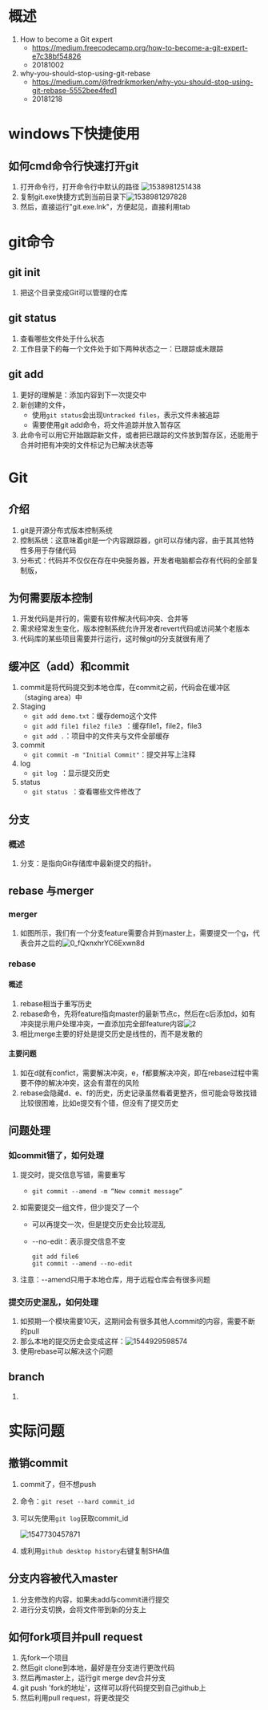 # 概述

1. How to become a Git expert
   - https://medium.freecodecamp.org/how-to-become-a-git-expert-e7c38bf54826
   - 20181002
2. why-you-should-stop-using-git-rebase
   - https://medium.com/@fredrikmorken/why-you-should-stop-using-git-rebase-5552bee4fed1
   - 20181218

# windows下快捷使用

## 如何cmd命令行快速打开git

1. 打开命令行，打开命令行中默认的路径 ![1538981251438](imgs/1538981251438.png)
2. 复制git.exe快捷方式到当前目录下![1538981297828](imgs/1538981297828.png)
3. 然后，直接运行"git.exe.lnk"，方便起见，直接利用tab





# git命令

## git init

1. 把这个目录变成Git可以管理的仓库 

## git status

1. 查看哪些文件处于什么状态
2. 工作目录下的每一个文件处于如下两种状态之一：已跟踪或未跟踪

## git add

1. 更好的理解是：添加内容到下一次提交中
2. 新创建的文件，
   - 使用`git status`会出现`Untracked files`，表示文件未被追踪
   - 需要使用git add命令，将文件追踪并放入暂存区
3. 此命令可以用它开始跟踪新文件，或者把已跟踪的文件放到暂存区，还能用于合并时把有冲突的文件标记为已解决状态等





# Git

## 介绍

1. git是开源分布式版本控制系统 
2. 控制系统：这意味着git是一个内容跟踪器，git可以存储内容，由于其其他特性多用于存储代码
3. 分布式：代码并不仅仅在存在中央服务器，开发者电脑都会存有代码的全部复制版，

## 为何需要版本控制

1. 开发代码是并行的，需要有软件解决代码冲突、合并等
2. 需求经常发生变化，版本控制系统允许开发者revert代码或访问某个老版本
3. 代码库的某些项目需要并行运行，这时候git的分支就很有用了



## 缓冲区（add）和commit

1. commit是将代码提交到本地仓库，在commit之前，代码会在缓冲区（staging area）中
2. Staging
   - `git add demo.txt`：缓存demo这个文件
   - `git add file1 file2 file3 `：缓存file1，file2，file3
   - `git add .`：项目中的文件夹与文件全部缓存
3. commit
   - `git commit -m "Initial Commit"`：提交并写上注释
4. log
   - `git log `：显示提交历史
5. status
   - `git status `：查看哪些文件修改了

## 分支

### 概述

1. 分支：是指向Git存储库中最新提交的指针。 

## rebase 与merger

### merger

1. 如图所示，我们有一个分支feature需要合并到master上，需要提交一个g，代表合并之后的![0_fQxnxhrYC6Exwn8d](README.assets/0_fQxnxhrYC6Exwn8d.gif)

### rebase 

#### 概述

1. rebase相当于重写历史
2. rebase命令，先将feature指向master的最新节点c，然后在c后添加d，如有冲突提示用户处理冲突，一直添加完全部feature内容![2](git.assets/2.gif)
3. 相比merge主要的好处是提交历史是线性的，而不是发散的

#### 主要问题

1. 如在d就有confict，需要解决冲突，e，f都要解决冲突，即在rebase过程中需要不停的解决冲突，这会有潜在的风险
2. rebase会隐藏d、e、f的历史，历史记录虽然看着更整齐，但可能会导致找错比较很困难，比如e提交有个错，但没有了提交历史

## 问题处理

### 如commit错了，如何处理

1. 提交时，提交信息写错，需要重写

   - `git commit --amend -m “New commit message”`

2. 如需要提交一组文件，但少提交了一个

   - 可以再提交一次，但是提交历史会比较混乱

   - --no-edit：表示提交信息不变

     ```
     git add file6 
     git commit --amend --no-edit
     ```

3. 注意：--amend只用于本地仓库，用于远程仓库会有很多问题

### 提交历史混乱，如何处理

1. 如预期一个模块需要10天，这期间会有很多其他人commit的内容，需要不断的pull
2. 那么本地的提交历史会变成这样：![1544929598574](README.assets/1544929598574.png)
3. 使用rebase可以解决这个问题

## branch

1. 

# 实际问题

## 撤销commit

1. commit了，但不想push

2. 命令：`git reset --hard commit_id  `

3. 可以先使用`git log`获取commit_id

   ![1547730457871](README.assets/1547730457871.png)

4. 或利用`github desktop history`右键复制SHA值

## 分支内容被代入master

1. 分支修改的内容，如果未add与commit进行提交
2. 进行分支切换，会将文件带到新的分支上

## 如何fork项目并pull request

1. 先fork一个项目
2. 然后git clone到本地，最好是在分支进行更改代码
3. 然后再master上，运行git merge dev合并分支
4. git push 'fork的地址'，这样可以将代码提交到自己github上
5. 然后利用pull request，将更改提交
